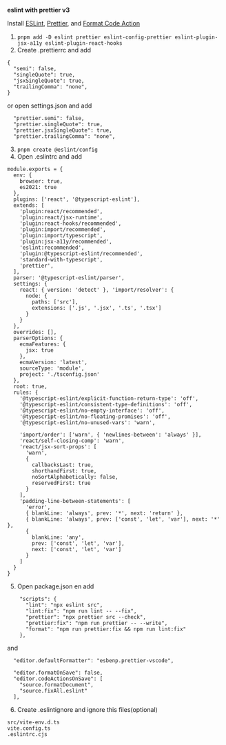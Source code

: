 **eslint with prettier v3**

Install [ESLint](https://marketplace.visualstudio.com/items?itemName=dbaeumer.vscode-eslint), [Prettier](https://marketplace.visualstudio.com/items?itemName=esbenp.prettier-vscode), and [Format Code Action](https://marketplace.visualstudio.com/items?itemName=rohit-gohri.format-code-action&ssr=false#review-details)

1. `pnpm add -D eslint prettier eslint-config-prettier eslint-plugin-jsx-a11y eslint-plugin-react-hooks`
2. Create .prettierrc and add

```
{
  "semi": false,
  "singleQuote": true,
  "jsxSingleQuote": true,
  "trailingComma": "none",
}
```

or open settings.json and add

```
  "prettier.semi": false,
  "prettier.singleQuote": true,
  "prettier.jsxSingleQuote": true,
  "prettier.trailingComma": "none",
```

3. `pnpm create @eslint/config`
4. Open .eslintrc and add

```
module.exports = {
  env: {
    browser: true,
    es2021: true
  },
  plugins: ['react', '@typescript-eslint'],
  extends: [
    'plugin:react/recommended',
    'plugin:react/jsx-runtime',
    'plugin:react-hooks/recommended',
    'plugin:import/recommended',
    'plugin:import/typescript',
    'plugin:jsx-a11y/recommended',
    'eslint:recommended',
    'plugin:@typescript-eslint/recommended',
    'standard-with-typescript',
    'prettier',
  ],
  parser: '@typescript-eslint/parser',
  settings: {
    react: { version: 'detect' }, 'import/resolver': {
      node: {
        paths: ['src'],
        extensions: ['.js', '.jsx', '.ts', '.tsx']
      }
    }
  },
  overrides: [],
  parserOptions: {
    ecmaFeatures: {
      jsx: true
    },
    ecmaVersion: 'latest',
    sourceType: 'module',
    project: './tsconfig.json'
  },
  root: true,
  rules: {
    '@typescript-eslint/explicit-function-return-type': 'off',
    '@typescript-eslint/consistent-type-definitions': 'off',
    '@typescript-eslint/no-empty-interface': 'off',
    '@typescript-eslint/no-floating-promises': 'off',
    '@typescript-eslint/no-unused-vars': 'warn',

    'import/order': ['warn', { 'newlines-between': 'always' }],
    'react/self-closing-comp': 'warn',
    'react/jsx-sort-props': [
      'warn',
      {
        callbacksLast: true,
        shorthandFirst: true,
        noSortAlphabetically: false,
        reservedFirst: true
      }
    ],
    'padding-line-between-statements': [
      'error',
      { blankLine: 'always', prev: '*', next: 'return' },
      { blankLine: 'always', prev: ['const', 'let', 'var'], next: '*' },
      {
        blankLine: 'any',
        prev: ['const', 'let', 'var'],
        next: ['const', 'let', 'var']
      }
    ]
  }
}
```

5. Open package.json en add

```
    "scripts": {
      "lint": "npx eslint src",
      "lint:fix": "npm run lint -- --fix",
      "prettier": "npx prettier src --check",
      "prettier:fix": "npm run prettier -- --write",
      "format": "npm run prettier:fix && npm run lint:fix"
    },
```

and

```
  "editor.defaultFormatter": "esbenp.prettier-vscode",

  "editor.formatOnSave": false,
  "editor.codeActionsOnSave": [
    "source.formatDocument",
    "source.fixAll.eslint"
  ],
```

6. Create .eslintignore and ignore this files(optional)

```
src/vite-env.d.ts
vite.config.ts
.eslintrc.cjs
```
